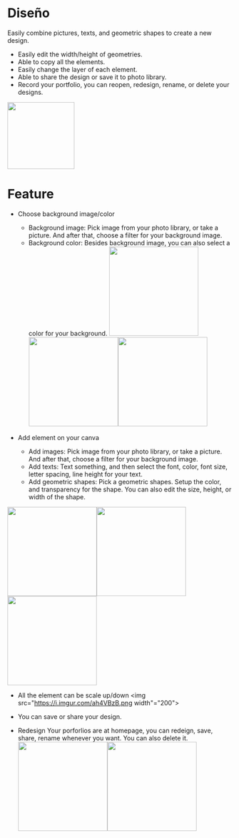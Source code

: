 # Diseño 
Easily combine pictures, texts, and geometric shapes to create a new design.

- Easily edit the width/height of geometries.
- Able to copy all the elements. 
- Easily change the layer of each element.
- Able to share the design or save it to photo library.
- Record your portfolio, you can reopen, redesign, rename, or delete your designs. 

<a href="https://testflight.apple.com/join/w0qkD8LH"><img src="https://i.imgur.com/Pc1KdHw.png" width="150"></a>

# Feature 
- Choose background image/color
  -  Background image: Pick image from your photo library, or take a picture. And after that, choose a filter for your background image.
  - Background color: Besides background image, you can also select a color for your background.
<img src="https://i.imgur.com/kktOqEy.png" width="200"><img src="https://i.imgur.com/lUSZjCb.png" width="200"><img src="https://i.imgur.com/rS4QxhH.jpg" width="200">

- Add element on your canva
  -  Add images: Pick image from your photo library, or take a picture. And after that, choose a filter for your background image.
  -  Add texts: Text something, and then select the font, color, font size, letter spacing, line height for your text.
  -  Add geometric shapes: Pick a geometric shapes. Setup the color, and transparency for the shape. You can also edit the size, height, or width of the shape.
  
<img src="https://i.imgur.com/KiSgyzc.png" width="200"><img src="https://i.imgur.com/fIRIzs4.png" width="200"><img src="https://i.imgur.com/OAR5sU3.png" width="200">
  
- All the element can be scale up/down
<img src="https://i.imgur.com/ah4VBzB.png width"="200">

- You can save or share your design.

- Redesign
Your porforlios are at homepage, you can redeign, save, share, rename whenever you want. You can also delete it.
<img src="https://i.imgur.com/U1ti14E.png" width="200"><img src="https://i.imgur.com/nAOb3l8.png" width="200">
